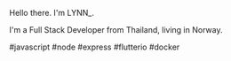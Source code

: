 
Hello there. I'm LYNN_.

I'm a Full Stack Developer from Thailand, living in Norway.

#javascript #node #express #flutterio #docker






